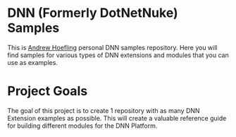 # DNN (Formerly DotNetNuke) Samples
This is [Andrew Hoefling](https://github.com/ahoefling) personal DNN samples repository. Here you will find samples for various types of DNN extensions and modules that you can use as examples.

# Project Goals
The goal of this project is to create 1 repository with as many DNN Extension examples as possible. This will create a valuable reference guide for building different modules for the DNN Platform.
